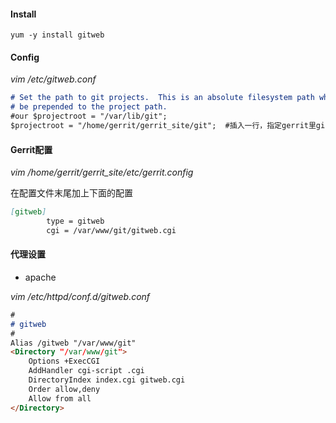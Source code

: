 #### Install

```
yum -y install gitweb
```

#### Config

_vim /etc/gitweb.conf_

```markdown
# Set the path to git projects.  This is an absolute filesystem path which will
# be prepended to the project path.
#our $projectroot = "/var/lib/git";
$projectroot = "/home/gerrit/gerrit_site/git";  #插入一行，指定gerrit里git仓库的所在位置
```

#### Gerrit配置

_vim /home/gerrit/gerrit\_site/etc/gerrit.config_

在配置文件末尾加上下面的配置

```markdown
[gitweb]
        type = gitweb
        cgi = /var/www/git/gitweb.cgi
```

#### 代理设置

* apache

_vim /etc/httpd/conf.d/gitweb.conf_

```markdown
#
# gitweb
#
Alias /gitweb "/var/www/git"
<Directory "/var/www/git">
    Options +ExecCGI
    AddHandler cgi-script .cgi
    DirectoryIndex index.cgi gitweb.cgi
    Order allow,deny
    Allow from all
</Directory>
```



